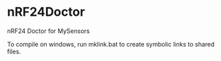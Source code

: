 # nRF24Doctor
nRF24 Doctor for MySensors

To compile on windows, run mklink.bat to create symbolic links to shared files.